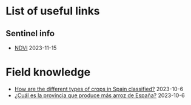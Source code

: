 # List of useful links

## Sentinel info

- [NDVI](https://custom-scripts.sentinel-hub.com/sentinel-2/ndvi/) 2023-11-15

# Field knowledge 

- [How are the different types of crops in Spain classified?](https://grupochamartin.com/noticias/tipos-de-cultivos-en-espana/) 2023-10-6
- [¿Cuál es la provincia que produce más arroz de España?](https://www.larazon.es/andalucia/sevilla/20221115/vuaoeyzqazh7lasstlzxbcbloy.html) 2023-10-6